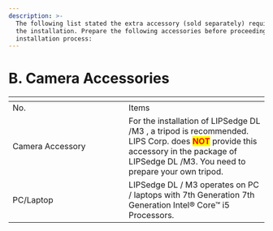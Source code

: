 ```yaml
---
description: >-
  The following list stated the extra accessory (sold separately) required for
  the installation. Prepare the following accessories before proceeding to the
  installation process:
---
```


# B. Camera Accessories

<table data-header-hidden><thead><tr><th width="212.61728395061732"></th><th></th></tr></thead><tbody><tr><td>No.</td><td>Items</td></tr><tr><td>Camera Accessory</td><td>For the installation of LIPSedge DL /M3 , a tripod is recommended. LIPS Corp. does <mark style="color:red;"><strong>NOT</strong></mark> provide this accessory in the package of LIPSedge DL /M3. You need to prepare your own tripod.</td></tr><tr><td>PC/Laptop</td><td>LIPSedge DL / M3 operates on PC / laptops with 7th Generation 7th Generation Intel® Core™ i5 Processors.</td></tr></tbody></table>
